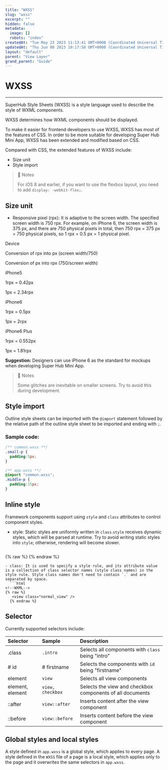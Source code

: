 ```yaml
---
title: "WXSS"
slug: "wxss"
excerpt: ""
hidden: false
metadata: 
  image: []
  robots: "index"
createdAt: "Tue May 23 2023 11:13:41 GMT+0000 (Coordinated Universal Time)"
updatedAt: "Thu Jun 08 2023 10:17:58 GMT+0000 (Coordinated Universal Time)"
layout: "default"
parent: "View Layer"
grand_parent: "Guide"
---
```

# WXSS 
*** 
SuperHub Style Sheets (WXSS) is a style language used to describe the style of WXML components.

WXSS determines how WXML components should be displayed.

To make it easier for frontend developers to use WXSS, WXSS has most of the features of CSS. In order to be more suitable for developing Super Hub Mini App, WXSS has been extended and modified based on CSS.

Compared with CSS, the extended features of WXSS include:

- Size unit
- Style import

> 📘 Notes
> 
> For iOS 8 and earlier, if you want to use the flexbox layout, you need to add `display: -webkit-flex;`.

## Size unit

- Responsive pixel (rpx): It is adaptive to the screen width. The specified screen width is 750 rpx. For example, on iPhone 6, the screen width is 375 px, and there are 750 physical pixels in total, then 750 rpx = 375 px = 750 physical pixels, so 1 rpx = 0.5 px = 1 physical pixel.

Device

Conversion of rpx into px (screen width/750)

Conversion of px into rpx (750/screen width)

iPhone5

1rpx = 0.42px

1px = 2.34rpx

iPhone6

1rpx = 0.5px

1px = 2rpx

iPhone6 Plus

1rpx = 0.552px

1px = 1.81rpx

**Suggestion:** Designers can use iPhone 6 as the standard for mockups when developing Super Hub Mini App.

> 📘 Notes
> 
> Some glitches are inevitable on smaller screens. Try to avoid this during development.

## Style import

Outline style sheets can be imported with the `@import` statement followed by the relative path of the outline style sheet to be imported and ending with `;`.

### Sample code:

```css
/** common.wxss **/
.small-p {
  padding:5px;
}
```

```css
/** app.wxss **/
@import "common.wxss";
.middle-p {
  padding:15px;
}
```

## Inline style

Framework components support using `style` and `class` attributes to control component styles.

- style: Static styles are uniformly written in `class`.`style` receives dynamic styles, which will be parsed at runtime. Try to avoid writing static styles into `style`; otherwise, rendering will become slower.
  ```html
<!--WXML-->
{% raw %}
   <view style="color:{{color}};" />
  {% endraw %}
```
- class: It is used to specify a style rule, and its attribute value is a collection of class selector names (style class names) in the style rule. Style class names don't need to contain `.` and are separated by space.
  ```html
<!--WXML-->
{% raw %}
   <view class="normal_view" />
  {% endraw %}
```

## Selector

Currently supported selectors include:

| Selector         | Sample           | Description                                               |
| :--------------- | :--------------- | :-------------------------------------------------------- |
| .class           | `.intro`         | Selects all components with `class` being "intro"         |
| # id             | # firstname      | Selects the components with `id` being "firstname"        |
| element          | `view`           | Selects all view components                               |
| element, element | `view, checkbox` | Selects the view and checkbox components of all documents |
| ::after          | `view::after`    | Inserts content after the view component                  |
| ::before         | `view::before`   | Inserts content before the view component                 |

## Global styles and local styles

A style defined in `app.wxss` is a global style, which applies to every page. A style defined in the `WXSS` file of a page is a local style, which applies only to the page and it overwrites the same selectors in `app.wxss`.
